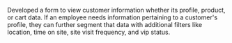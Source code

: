 Developed a form to view customer information whether its profile, product, or cart data. If an employee needs information pertaining to a customer's profile, they can further segment that data with additional filters like location, time on site, site visit frequency, and vip status.
